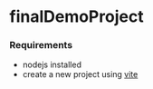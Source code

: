 # finalDemoProject

### Requirements

- nodejs installed
- create a new project using [vite](https://vitejs.dev/guide/)
